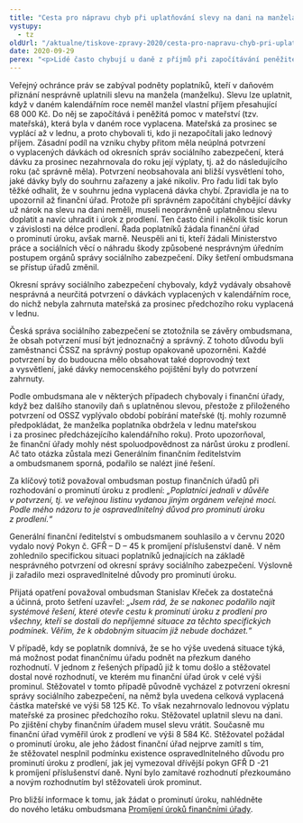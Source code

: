 ```yaml
---
title: "Cesta pro nápravu chyb při uplatňování slevy na dani na manžela/manželku otevřena"
vystupy:
  - tz
oldUrl: "/aktualne/tiskove-zpravy-2020/cesta-pro-napravu-chyb-pri-uplatnovani-slevy-na-dani-na-manzelamanzelku-otevrena"
date: 2020-09-29
perex: "<p>Lidé často chybují u daně z příjmů při započítávání peněžité pomoci v mateřství do výše příjmu pro možnost uplatnění slevy na manžela. V minulosti se tak dělo i kvůli nesprávným potvrzením o vyplacených dávkách vydávaných okresními správami sociálního zabezpečení. Neoprávněně uplatněnou slevu lidé museli doplatit. Díky šetření ombudsmana mají nyní možnost žádat alespoň o prominutí úroku z prodlení, který by jinak také museli zaplatit.</p>"
---
```


<!-- imported from the old website -->

<p>Veřejný ochránce práv se zabýval podněty poplatníků, kteří v daňovém přiznání nesprávně uplatnili slevu na manžela (manželku). Slevu lze uplatnit, když v daném kalendářním roce neměl manžel vlastní příjem přesahující 68 000 Kč. Do něj se započítává i peněžitá pomoc v mateřství (tzv. mateřská), která byla v daném roce vyplacena. Mateřská za prosinec se vyplácí až v lednu, a proto chybovali ti, kdo ji nezapočítali jako lednový příjem. Zásadní podíl na vzniku chyby přitom měla neúplná potvrzení o vyplacených dávkách od okresních správ sociálního zabezpečení, která dávku za prosinec nezahrnovala do roku její výplaty, tj. až do následujícího roku (ač správně měla). Potvrzení neobsahovala ani bližší vysvětlení toho, jaké dávky byly do souhrnu zařazeny a jaké nikoliv. Pro řadu lidí tak bylo těžké odhalit, že v souhrnu jedna vyplacená dávka chybí. Zpravidla je na to upozornil až finanční úřad. Protože při správném započítání chybějící dávky už nárok na slevu na dani neměli, museli neoprávněně uplatněnou slevu doplatit a navíc uhradit i úrok z prodlení. Ten často činil i několik tisíc korun v závislosti na délce prodlení. Řada poplatníků žádala finanční úřad o prominutí úroku, avšak marně. Neuspěli ani ti, kteří žádali Ministerstvo práce a sociálních věcí o náhradu škody způsobené nesprávným úředním postupem orgánů správy sociálního zabezpečení. Díky šetření ombudsmana se přístup úřadů změnil. </p> <p>Okresní správy sociálního zabezpečení chybovaly, když vydávaly obsahově nesprávná a neurčitá potvrzení o dávkách vyplacených v kalendářním roce, do nichž nebyla zahrnuta mateřská za prosinec předchozího roku vyplacená v lednu. </p> <p>Česká správa sociálního zabezpečení se ztotožnila se závěry ombudsmana, že obsah potvrzení musí být jednoznačný a správný. Z tohoto důvodu byli zaměstnanci ČSSZ na správný postup opakovaně upozorněni. Každé potvrzení by do budoucna mělo obsahovat také doprovodný text a vysvětlení, jaké dávky nemocenského pojištění byly do potvrzení zahrnuty.</p> <p>Podle ombudsmana ale v některých případech chybovaly i finanční úřady, když bez dalšího stanovily daň s uplatněnou slevou, přestože z přiloženého potvrzení od OSSZ vyplývalo období pobírání mateřské (tj. mohly rozumně předpokládat, že manželka poplatníka obdržela v lednu mateřskou i za prosinec předcházejícího kalendářního roku). Proto upozorňoval, že finanční úřady mohly nést spoluodpovědnost za nárůst úroku z prodlení. Ač tato otázka zůstala mezi Generálním finančním ředitelstvím a ombudsmanem sporná, podařilo se nalézt jiné řešení.</p> <p>Za klíčový totiž považoval ombudsman postup finančních úřadů při rozhodování o prominutí úroku z prodlení: <i>„Poplatníci jednali v důvěře v potvrzení, tj. ve veřejnou listinu vydanou jiným orgánem veřejné moci. Podle mého názoru to je ospravedlnitelný důvod pro prominutí úroku z prodlení.“</i></p> <p>Generální finanční ředitelství s ombudsmanem souhlasilo a v červnu 2020 vydalo nový Pokyn č. GFŘ – D – 45 k promíjení příslušenství daně. V něm zohlednilo specifickou situaci poplatníků jednajících na základě nesprávného potvrzení od okresní správy sociálního zabezpečení. Výslovně ji zařadilo mezi ospravedlnitelné důvody pro prominutí úroku.</p> <p>Přijatá opatření považoval ombudsman Stanislav Křeček za dostatečná a účinná, proto šetření uzavřel: <i>„Jsem rád, že se nakonec podařilo najít systémové řešení, které otevře cestu k prominutí úroku z prodlení pro všechny, kteří se dostali do nepříjemné situace za těchto specifických podmínek. Věřím, že k obdobným situacím již nebude docházet.“</i></p> <p>V případě, kdy se poplatník domnívá, že se ho výše uvedená situace týká, má možnost podat finančnímu úřadu podnět na přezkum daného rozhodnutí. V jednom z řešených případů již k tomu došlo a stěžovatel dostal nové rozhodnutí, ve kterém mu finanční úřad úrok v celé výši prominul. Stěžovatel v tomto případě původně vycházel z potvrzení okresní správy sociálního zabezpečení, na němž byla uvedena celková vyplacená částka mateřské ve výši 58 125 Kč. To však nezahrnovalo lednovou výplatu mateřské za prosinec předchozího roku. Stěžovatel uplatnil slevu na dani. Po zjištění chyby finančním úřadem musel slevu vrátit. Současně mu finanční úřad vyměřil úrok z prodlení ve výši 8 584 Kč. Stěžovatel požádal o prominutí úroku, ale jeho žádost finanční úřad nejprve zamítl s tím, že stěžovatel nesplnil podmínku existence ospravedlnitelného důvodu pro prominutí úroku z prodlení, jak jej vymezoval dřívější pokyn GFŘ D -21 k promíjení příslušenství daně. Nyní bylo zamítavé rozhodnutí přezkoumáno a novým rozhodnutím byl stěžovateli úrok prominut.</p> <p>Pro bližší informace k tomu, jak žádat o prominutí úroku, nahlédněte do nového letáku ombudsmana <a href="/uploads-import/Letaky/Promijeni-uroku.pdf" target="_blank">Promíjení úroků finančními úřady</a>.</p>

